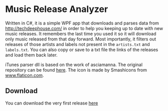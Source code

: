 # Music Release Analyzer
Written in C#, it is a simple WPF app that downloads and parses data from http://techdeephouse.com/ in order to help you keeping up to date with new music releases. It remembers the last time you used it so it will download only music released from that day forward. Most importantly, it filters out releases of those artists and labels not present in the `artists.txt` and `labels.txt`. You can also copy or save to a txt file the links of the releases and load them back later.

iTunes parser dll is based on the work of asciamanna. The original repository can be found [here](https://github.com/asciamanna/iTunesLibraryParser). The icon is made by Smashicons from www.flaticon.com.

## Download
You can download the very first release [here](https://github.com/nicoloverardo/mra/releases/download/v0.0.0.5/MusicReleaseAnalyzer.zip)
